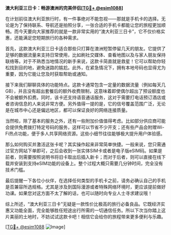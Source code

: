 **澳大利亚三日卡：畅游澳洲的完美伴侣[[TG💪+ @esim1088](https://t.me/s/esim1088)]**

在计划前往澳大利亚旅行时，有一件事绝对不能忽视——那就是手机卡的选择。无论是为了保持联系、导航还是拍照分享，一张合适的手机卡都能让您的旅程更加顺畅。而今天要向大家推荐的就是一款非常实用的“澳大利亚三日卡”，它不仅价格实惠，还能满足您短期旅行的各种需求。

首先，这款澳大利亚三日卡适合那些只打算在澳洲短暂停留几天的朋友。它提供了足够的数据流量来支持日常使用，比如刷社交媒体、查看地图以及与家人朋友保持联络等。对于不熟悉当地情况的新手来说，这款卡简直就是救星！它可以帮助你轻松找到目的地，避免迷路的尴尬。此外，在紧急情况下，拥有本地号码也显得尤为重要，因为它能让您及时获取帮助或通知。

接下来我们聊聊具体的功能特点。这款卡通常包含一定量的数据流量（例如每天几GB），并且没有超出套餐后的额外收费限制，这意味着即使偶尔超出了预设额度也不会被额外扣费。同时，该卡还支持语音通话服务，这对于需要打电话预订酒店或者咨询信息的人来说非常方便。另外值得一提的是，它的信号覆盖范围广泛，无论是在城市中心还是偏远地区，都可以保证良好的网络连接质量。

当然啦，除了基本的服务之外，还有一些附加价值值得考虑。比如部分供应商可能会提供免费拨打特定号码的服务，这样可以节省不少开支；还有些产品会附赠Wi-Fi热点功能，便于多人共享网络资源。这些小细节往往能够极大提升用户体验感。

那么如何购买并激活这张卡呢？其实操作起来非常简单快捷。一般来说，您只需通过官方网站下单即可，之后会收到一张实体SIM卡或者是电子版eSIM码。如果是前者，则需要按照说明书将旧卡取出后插入新卡；而对于后者，则可以直接在线下载并安装到支持eSIM功能的设备上。整个过程大概只需要几分钟时间，完全没有技术门槛。

最后提醒一下各位小伙伴，在选择任何类型的手机卡之前，请务必确认自己的手机是否兼容所选规格。尤其是涉及到国际漫游或者特殊网络环境时，更应该提前做好功课。如果您对这方面不太了解的话，也可以随时向专业人士寻求建议哦！

综上所述，“澳大利亚三日卡”无疑是一款性价比极高的旅行必备良品。它既经济实惠又功能全面，完全能够胜任短途出行所需的一切通信任务。所以下次当你踏上这片美丽的土地时，不妨试试这款卡吧！相信它会给你的旅程带来更多便利与乐趣。

[[TG💪+ @esim1088](https://t.me/s/esim1088) ![Image](https://i.postimg.cc/4NQfJmqS/Snipaste-2025-05-13-00-14-12.png)]